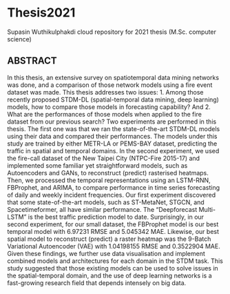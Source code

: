 # Thesis2021
Supasin Wuthikulphakdi cloud repository for 2021 thesis (M.Sc. computer science)

## ABSTRACT
In this thesis, an extensive survey on spatiotemporal data mining networks was done, and a comparison of those network models using a fire event dataset was made. This thesis addresses two issues: 1. Among those recently proposed STDM-DL (spatial-temporal data mining, deep learning) models, how to compare those models in forecasting capability? And 2. What are the performances of those models when applied to the fire dataset from our previous search? Two experiments are performed in this thesis. The first one was that we ran the state-of-the-art STDM-DL models using their data and compared their performances. The models under this study are trained by either METR-LA or PEMS-BAY dataset, predicting the traffic in spatial and temporal domains. In the second experiment, we used the fire-call dataset of the New Taipei City (NTPC-Fire 2015-17) and implemented some familiar yet straightforward models, such as Autoencoders and GANs, to reconstruct (predict) rasterised heatmaps. Then, we processed the temporal representations using an LSTM-RNN, FBProphet, and ARIMA, to compare performance in time series forecasting of daily and weekly incident frequencies. Our first experiment discovered that some state-of-the-art models, such as ST-MetaNet, STGCN, and Spacetimeformer, all have similar performance. The “Deepforecast Multi-LSTM” is the best traffic prediction model to date. Surprisingly, in our second experiment, for our small dataset, the FBProphet model is our best temporal model with 6.97231 RMSE and 5.045342 MAE. Likewise, our best spatial model to reconstruct (predict) a raster heatmap was the 9-Batch Variational Autoencoder (VAE) with 1.04198155 RMSE and 0.3522904 MAE. Given these findings, we further use data visualisation and implement combined models and architectures for each domain in the STDM task. This study suggested that those existing models can be used to solve issues in the spatial-temporal domain, and the use of deep learning networks is a fast-growing research field that depends intensely on big data.
